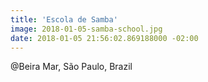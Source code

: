 ```yaml
---
title: 'Escola de Samba'
image: 2018-01-05-samba-school.jpg
date: 2018-01-05 21:56:02.869188000 -02:00
---
```


@Beira Mar, São Paulo, Brazil
